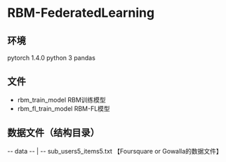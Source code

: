 # RBM-FederatedLearning
## 环境
 pytorch 1.4.0
 python 3
 pandas
 
## 文件
 - rbm_train_model RBM训练模型
 - rbm_fl_train_model RBM-FL模型
 
## 数据文件（结构目录）
 -- data 
 -- | -- sub_users5_items5.txt  【Foursquare or Gowalla的数据文件】
